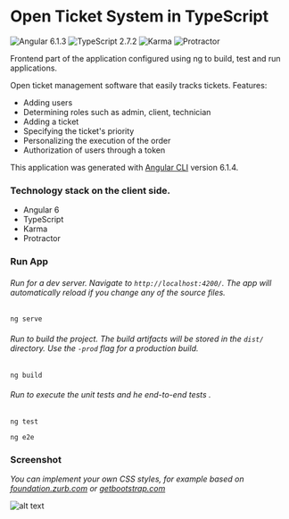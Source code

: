 # Open Ticket System in TypeScript

![Angular 6.1.3](https://img.shields.io/badge/Angular%20SE-6.1.3-blue.svg)
![TypeScript 2.7.2](https://img.shields.io/badge/TypeScript-2.7.2-blue.svg)
![Karma](https://img.shields.io/badge/Karma-2.0.3-blue.svg)
![Protractor](https://img.shields.io/badge/Protractor-5.3.2-blue.svg)

  
  Frontend part of the application configured using ng to build, test and run applications.
  
  Open ticket management software that easily tracks tickets. Features:
  
  * Adding users
  * Determining roles such as admin, client, technician
  * Adding a ticket
  * Specifying the ticket's priority
  * Personalizing the execution of the order
  * Authorization of users through a token
  
 This application was generated with [Angular CLI](https://cli.angular.io/) version 6.1.4.

  
  ### Technology stack on the client side. 

  * Angular 6
  * TypeScript
  * Karma
  * Protractor
  
  ### Run App

###### Run for a dev server. Navigate to `http://localhost:4200/`. The app will automatically reload if you change any of the source files.

```ng
ng serve
```

###### Run to build the project. The build artifacts will be stored in the `dist/` directory. Use the `-prod` flag for a production build.

```ng
ng build
```
###### Run to execute the unit tests and  he end-to-end tests .

```ng
ng test
```
```ng
ng e2e
```
### Screenshot

  *You can implement your own CSS styles, for example based on [foundation.zurb.com](https://foundation.zurb.com) or [getbootstrap.com](http://getbootstrap.com)*

![alt text](https://github.com/jszlenk/Open-Ticket-System-Frontend/blob/master/imges/ots.png)
